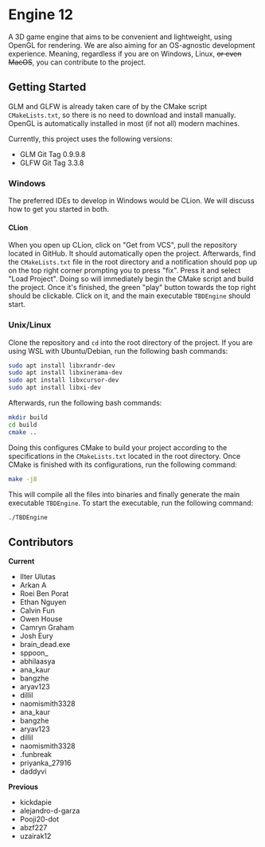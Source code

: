 # Engine 12

A 3D game engine that aims to be convenient and lightweight, using OpenGL for rendering. We are also aiming for an OS-agnostic development experience. Meaning, regardless if you are on Windows, Linux, ~~or even MacOS~~, you can contribute to the project.

## Getting Started
GLM and GLFW is already taken care of by the CMake script `CMakeLists.txt`, so
there is no need to download and install manually. OpenGL is automatically
installed in most (if not all) modern machines.

Currently, this project uses the following versions:
- GLM Git Tag 0.9.9.8
- GLFW Git Tag 3.3.8

### Windows
The preferred IDEs to develop in Windows would be CLion. We will
discuss how to get you started in both.

#### CLion
When you open up CLion, click on "Get from VCS", pull the repository located
in GitHub. It should automatically open the project. Afterwards, find the
`CMakeLists.txt` file in the root directory and a notification should pop up on
the top right corner prompting you to press "fix". Press it and select "Load
Project". Doing so will immediately begin the CMake script and build the
project. Once it's finished, the green "play" button towards the top right
should be clickable. Click on it, and the main executable `TBDEngine` should
start.

### Unix/Linux
Clone the repository and `cd` into the root directory of the project.
If you are using WSL with Ubuntu/Debian, run the following bash commands:
```bash
sudo apt install libxrandr-dev
sudo apt install libxinerama-dev
sudo apt install libxcursor-dev
sudo apt install libxi-dev
```
Afterwards, run the following bash commands:
```bash
mkdir build
cd build
cmake ..
```
Doing this configures CMake to build your project according to the
specifications in the `CMakeLists.txt` located in the root directory. Once CMake
is finished with its configurations, run the following command:
```bash
make -j8
```
This will compile all the files into binaries and finally generate the
main executable `TBDEngine`. To start the executable, run the following
command:
```bash
./TBDEngine
```

## Contributors

**Current**
- Ilter Ulutas
- Arkan A
- Roei Ben Porat
- Ethan Nguyen
- Calvin Fun
- Owen House
- Camryn Graham
- Josh Eury
- brain_dead.exe
- sppoon_
- abhilaasya
- ana_kaur
- bangzhe
- aryav123
- dillil
- naomismith3328
- ana_kaur
- bangzhe
- aryav123
- dillil
- naomismith3328
- .funbreak
- priyanka_27916
- daddyvi


**Previous**
- kickdapie
- alejandro-d-garza
- Pooji20-dot
- abzf227
- uzairak12
